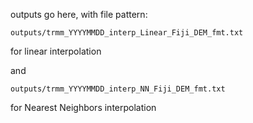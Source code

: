 outputs go here, with file pattern: 

`outputs/trmm_YYYYMMDD_interp_Linear_Fiji_DEM_fmt.txt`

for linear interpolation 

and 

`outputs/trmm_YYYYMMDD_interp_NN_Fiji_DEM_fmt.txt`

for Nearest Neighbors interpolation 

